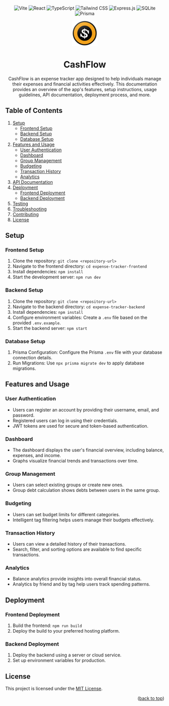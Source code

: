 <br />
<div align="center">

![Vite](https://img.shields.io/badge/Vite-B73BFE?style=for-the-badge&logo=vite&logoColor=FFD62E)
![React](https://img.shields.io/badge/React-20232A?style=for-the-badge&logo=react&logoColor=61DAFB)
![TypeScript](https://img.shields.io/badge/TypeScript-007ACC?style=for-the-badge&logo=typescript&logoColor=white)
![Tailwind CSS](https://img.shields.io/badge/Tailwind_CSS-38B2AC?style=for-the-badge&logo=tailwind-css&logoColor=white)
![Express.js](https://img.shields.io/badge/Express.js-000000?style=for-the-badge&logo=express&logoColor=white)
![SQLite](https://img.shields.io/badge/SQLite-07405E?style=for-the-badge&logo=sqlite&logoColor=white)
![Prisma](https://img.shields.io/badge/Prisma-3982CE?style=for-the-badge&logo=Prisma&logoColor=white)

<img src="web\public\logo.png" alt="Logo" width="80" height="80">

  <h1 align="center" id="readme-top">CashFlow</h3>

  <p align="center">
    CashFlow is an expense tracker app designed to help individuals manage their expenses and financial activities effectively. This documentation provides an overview of the app's features, setup instructions, usage guidelines, API documentation, deployment process, and more.
  </p>
</div>

## Table of Contents

1. [Setup](#setup)
   - [Frontend Setup](#frontend-setup)
   - [Backend Setup](#backend-setup)
   - [Database Setup](#database-setup)
2. [Features and Usage](#features-and-usage)
   - [User Authentication](#user-authentication)
   - [Dashboard](#dashboard)
   - [Group Management](#group-management)
   - [Budgeting](#budgeting)
   - [Transaction History](#transaction-history)
   - [Analytics](#analytics)
3. [API Documentation](#api-documentation)
4. [Deployment](#deployment)
   - [Frontend Deployment](#frontend-deployment)
   - [Backend Deployment](#backend-deployment)
5. [Testing](#testing)
6. [Troubleshooting](#troubleshooting)
7. [Contributing](#contributing)
8. [License](#license)

## Setup

### Frontend Setup

1. Clone the repository: `git clone <repository-url>`
2. Navigate to the frontend directory: `cd expense-tracker-frontend`
3. Install dependencies: `npm install`
4. Start the development server: `npm run dev`

### Backend Setup

1. Clone the repository: `git clone <repository-url>`
2. Navigate to the backend directory: `cd expense-tracker-backend`
3. Install dependencies: `npm install`
4. Configure environment variables: Create a `.env` file based on the provided `.env.example`.
5. Start the backend server: `npm start`

### Database Setup

1. Prisma Configuration: Configure the Prisma `.env` file with your database connection details.
2. Run Migrations: Use `npx prisma migrate dev` to apply database migrations.

## Features and Usage

### User Authentication

- Users can register an account by providing their username, email, and password.
- Registered users can log in using their credentials.
- JWT tokens are used for secure and token-based authentication.

### Dashboard

- The dashboard displays the user's financial overview, including balance, expenses, and income.
- Graphs visualize financial trends and transactions over time.

### Group Management

- Users can select existing groups or create new ones.
- Group debt calculation shows debts between users in the same group.

### Budgeting

- Users can set budget limits for different categories.
- Intelligent tag filtering helps users manage their budgets effectively.

### Transaction History

- Users can view a detailed history of their transactions.
- Search, filter, and sorting options are available to find specific transactions.

### Analytics

- Balance analytics provide insights into overall financial status.
- Analytics by friend and by tag help users track spending patterns.

## Deployment

### Frontend Deployment

1. Build the frontend: `npm run build`
2. Deploy the build to your preferred hosting platform.

### Backend Deployment

1. Deploy the backend using a server or cloud service.
2. Set up environment variables for production.

## License

This project is licensed under the [MIT License](LICENSE).

<p align="right">(<a href="#readme-top">back to top</a>)</p>
